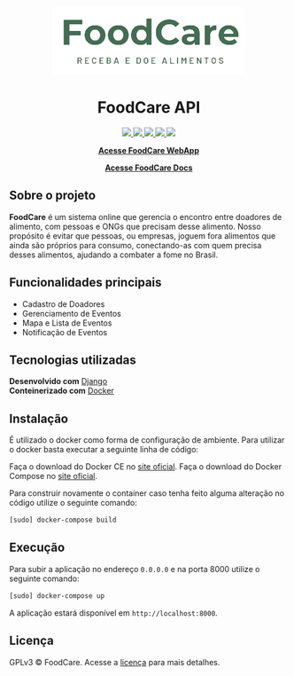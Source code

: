 <p align="center">
    <img src="docs/images/logo-medium.png" alt="Logo">
</p>

<h1 align="center">FoodCare API</h1>

<p align="center">
    <a href="https://codeclimate.com/github/fga-eps-mds/2019.2-FoodCare/maintainability" alt="Manutenibilidade" >
        <img src="https://api.codeclimate.com/v1/badges/f32161ad0dd11e650c14/maintainability" />
    </a>
    <a href="https://travis-ci.org/fga-eps-mds/2019.2-FoodCare" alt="Status da build" >
        <img src="https://travis-ci.org/fga-eps-mds/2019.2-FoodCare.svg?branch=master" />
    </a>
    <a href="http://isitmaintained.com/project/fga-eps-mds/2019.2-FoodCare" alt="Porcentagem de issues abertas" >
        <img src="http://isitmaintained.com/badge/open/fga-eps-mds/2019.2-FoodCare.svg" />
    </a>
    <a href="http://isitmaintained.com/project/fga-eps-mds/2019.2-FoodCare" alt="Tempo médio para fechar uma issue" >
        <img src="http://isitmaintained.com/badge/resolution/fga-eps-mds/2019.2-FoodCare.svg" />
    </a>
    <a href="https://www.gnu.org/licenses/gpl-3.0" alt="Licença: GPL v3" >
        <img src="https://img.shields.io/badge/License-GPLv3-blue.svg" />
    </a>
</p>

<p align="center">
    <a href="https://github.com/fga-eps-mds/2019.2-FoodCare-WebApp"><strong>Acesse FoodCare WebApp</strong></a>
</p>

<p align="center">
    <a href="https://fga-eps-mds.github.io/2019.2-FoodCare"><strong>Acesse FoodCare Docs</strong></a>
</p>

## Sobre o projeto

**FoodCare** é um sistema online que gerencia o encontro entre doadores de alimento, com pessoas e ONGs que precisam desse alimento. Nosso propósito é evitar que pessoas, ou empresas, joguem fora alimentos que ainda são próprios para consumo, conectando-as com quem precisa desses alimentos, ajudando a combater a fome no Brasil.

## Funcionalidades principais

- Cadastro de Doadores
- Gerenciamento de Eventos
- Mapa e Lista de Eventos
- Notificação de Eventos

## Tecnologias utilizadas

**Desenvolvido com** [Django](https://www.djangoproject.com/)  
**Conteinerizado com** [Docker](https://www.docker.com/)  

## Instalação

É utilizado o docker como forma de configuração de ambiente. Para utilizar o docker basta executar a seguinte linha de código:

Faça o download do Docker CE no [site oficial](https://docs.docker.com/engine/installation/).
Faça o download do Docker Compose no [site oficial](https://docs.docker.com/compose/install/).

Para construir novamente o container caso tenha feito alguma alteração no código utilize o seguinte comando:

```bash
[sudo] docker-compose build
```

## Execução

Para subir a aplicação no endereço `0.0.0.0` e na porta 8000 utilize o seguinte comando:

```bash
[sudo] docker-compose up
```

A aplicação estará disponível em `http://localhost:8000`.

<!-- ## Testes

Descreva e mostre como rodar testes. -->

<!-- ## Contribuição

Siga o [guia de contribuição](???) para entender os passos e regras para adicionar sua contribuição ao projeto. -->

<!-- ## Estilo do Código

If you're using any code style like xo, standard etc. That will help others while contributing to your project. Ex. -

[![js-standard-style](https://img.shields.io/badge/code%20style-standard-brightgreen.svg?style=flat)](https://github.com/feross/standard) -->

## Licença

GPLv3 © FoodCare. Acesse a [licença](LICENSE) para mais detalhes.
